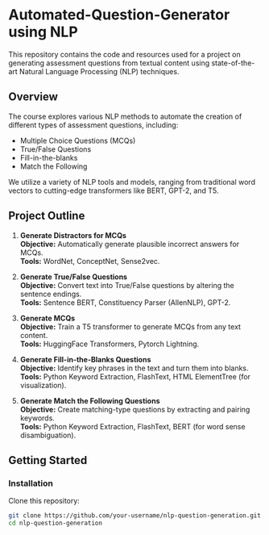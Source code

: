 # Automated-Question-Generator using NLP
This repository contains the code and resources used for a project on generating assessment questions from textual content using state-of-the-art Natural Language Processing (NLP) techniques.

## Overview
The course explores various NLP methods to automate the creation of different types of assessment questions, including:

- Multiple Choice Questions (MCQs)
- True/False Questions
- Fill-in-the-blanks
- Match the Following

We utilize a variety of NLP tools and models, ranging from traditional word vectors to cutting-edge transformers like BERT, GPT-2, and T5.

## Project Outline

1. **Generate Distractors for MCQs**  
   **Objective:** Automatically generate plausible incorrect answers for MCQs.  
   **Tools:** WordNet, ConceptNet, Sense2vec.

2. **Generate True/False Questions**  
   **Objective:** Convert text into True/False questions by altering the sentence endings.  
   **Tools:** Sentence BERT, Constituency Parser (AllenNLP), GPT-2.

3. **Generate MCQs**  
   **Objective:** Train a T5 transformer to generate MCQs from any text content.  
   **Tools:** HuggingFace Transformers, Pytorch Lightning.

4. **Generate Fill-in-the-Blanks Questions**  
   **Objective:** Identify key phrases in the text and turn them into blanks.  
   **Tools:** Python Keyword Extraction, FlashText, HTML ElementTree (for visualization).

5. **Generate Match the Following Questions**  
   **Objective:** Create matching-type questions by extracting and pairing keywords.  
   **Tools:** Python Keyword Extraction, FlashText, BERT (for word sense disambiguation).

## Getting Started

### Installation

Clone this repository:

```bash
git clone https://github.com/your-username/nlp-question-generation.git
cd nlp-question-generation 
